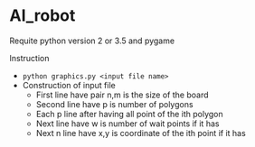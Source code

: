 # AI_robot
Requite python version 2 or 3.5 and pygame

Instruction

- `python graphics.py <input file name>`
- Construction of input file
   * First line have pair n,m is the size of the board
   * Second line have p is number of polygons
   * Each p line after having all point of the ith polygon
   * Next line have w is number of wait points if it has
   * Next n line have x,y is coordinate of the ith point if it has
   
